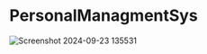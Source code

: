 # PersonalManagmentSys
 
![Screenshot 2024-09-23 135531](https://github.com/user-attachments/assets/100fd5bd-4b9c-41d6-8b50-f70e59acead4)
